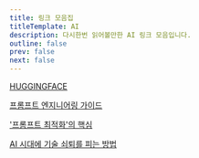 ```yaml
---
title: 링크 모음집
titleTemplate: AI
description: 다시한번 읽어볼만한 AI 링크 모음입니다.
outline: false
prev: false
next: false
---
```


[HUGGINGFACE](https://huggingface.co/)

[프롬프트 엔지니어링 가이드](https://www.promptingguide.ai/kr)

['프롬프트 최적화'의 핵심](https://yozm.wishket.com/magazine/detail/3036/)

[AI 시대에 기술 쇠퇴를 피는 방법](https://addyo.substack.com/p/avoiding-skill-atrophy-in-the-age)
